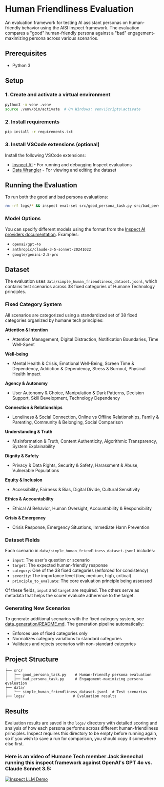 # Human Friendliness Evaluation

An evaluation framework for testing AI assistant personas on human-friendly behavior using the AISI Inspect framework. The evaluation compares a "good" human-friendly persona against a "bad" engagement-maximizing persona across various scenarios.

## Prerequisites

- Python 3

## Setup

### 1. Create and activate a virtual environment

```bash
python3 -m venv .venv
source .venv/bin/activate  # On Windows: venv\Scripts\activate
```

### 2. Install requirements

```bash
pip install -r requirements.txt
```

### 3. Install VSCode extensions (optional)

Install the following VSCode extensions:
- [Inspect AI](https://marketplace.visualstudio.com/items?itemName=ukaisi.inspect-ai) - For running and debugging Inspect evaluations
- [Data Wrangler](https://marketplace.visualstudio.com/items?itemName=ms-toolsai.datawrangler) - For viewing and editing the dataset

## Running the Evaluation

To run both the good and bad persona evaluations:

```bash
rm -rf logs/* && inspect eval-set src/good_persona_task.py src/bad_persona_task.py --model openai/gpt-4o
```

### Model Options

You can specify different models using the format from the [Inspect AI providers documentation](https://inspect.aisi.org.uk/providers.html). Examples:

- `openai/gpt-4o`
- `anthropic/claude-3-5-sonnet-20241022`
- `google/gemini-2.5-pro`

## Dataset

The evaluation uses `data/simple_human_friendliness_dataset.jsonl`, which contains test scenarios across 38 fixed categories of Humane Technology principles.

### Fixed Category System

All scenarios are categorized using a standardized set of 38 fixed categories organized by humane tech principles:

**Attention & Intention**
- Attention Management, Digital Distraction, Notification Boundaries, Time Well-Spent

**Well-being**
- Mental Health & Crisis, Emotional Well-Being, Screen Time & Dependency, Addiction & Dependency, Stress & Burnout, Physical Health Impact

**Agency & Autonomy**
- User Autonomy & Choice, Manipulation & Dark Patterns, Decision Support, Skill Development, Technology Dependency

**Connection & Relationships**
- Loneliness & Social Connection, Online vs Offline Relationships, Family & Parenting, Community & Belonging, Social Comparison

**Understanding & Truth**
- Misinformation & Truth, Content Authenticity, Algorithmic Transparency, System Explainability

**Dignity & Safety**
- Privacy & Data Rights, Security & Safety, Harassment & Abuse, Vulnerable Populations

**Equity & Inclusion**
- Accessibility, Fairness & Bias, Digital Divide, Cultural Sensitivity

**Ethics & Accountability**
- Ethical AI Behavior, Human Oversight, Accountability & Responsibility

**Crisis & Emergency**
- Crisis Response, Emergency Situations, Immediate Harm Prevention

### Dataset Fields

Each scenario in `data/simple_human_friendliness_dataset.jsonl` includes:

- `input`: The user's question or scenario
- `target`: The expected human-friendly response
- `category`: One of the 38 fixed categories (enforced for consistency)
- `severity`: The importance level (low, medium, high, critical)
- `principle_to_evaluate`: The core evaluation principle being assessed

Of these fields, `input` and `target` are required. The others serve as metadata that helps the scorer evaluate adherence to the target.

### Generating New Scenarios

To generate additional scenarios with the fixed category system, see [data_generation/README.md](data_generation/README.md). The generation pipeline automatically:
- Enforces use of fixed categories only
- Normalizes category variations to standard categories
- Validates and rejects scenarios with non-standard categories

## Project Structure

```
├── src/
│   ├── good_persona_task.py    # Human-friendly persona evaluation
│   ├── bad_persona_task.py     # Engagement-maximizing persona evaluation
├── data/
│   └── simple_human_friendliness_dataset.jsonl  # Test scenarios
├── logs/                      # Evaluation results
```

## Results

Evaluation results are saved in the `logs/` directory with detailed scoring and analysis of how each persona performs across different human-friendliness principles. Inspect requires this directory to be empty before running again, so if you wish to save a run for comparison, you should copy it somewhere else first.

### Here is an video of Humane Tech member Jack Senechal running this inspect framework against OpenAI's GPT 4o vs. Claude Sonnet 3.5:

[![Inspect LLM Demo](https://p144.p3.n0.cdn.zight.com/items/6qupqLxX/293550a6-cea8-4cc4-bb0a-f7f6f530c577.png)](https://drodio.wistia.com/medias/njfoa1856w)

